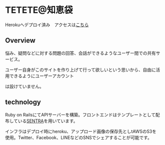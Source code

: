 # TETETE@知恵袋　　

Herokuへデプロイ済み　アクセスは[こちら](https://tetetearraio916-portfolio1.herokuapp.com/)  

## Overview

悩み、疑問などに対する問題の回答、会話ができるようなユーザー間での共有サービス。　　

ユーザー自身がこのサイトを作り上げて行って欲しいという思いから、自由に活用できるようにユーザーアカウント  

は設けていません。　　

## technology  

Ruby on RailsにてAPIサーバーを構築。フロントエンドはテンプレートとして配布している[SENTRA](https://templatemo.com/tm-518-sentra)を用いています。  

インフラはデプロイ時にheroku、アップロード画像の保存先としtAWSのS3を使用。Twitter、Facebook、LINEなどのSNSでシェアすることが可能です。



